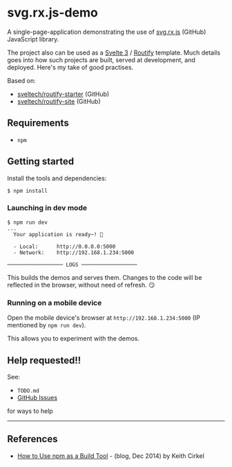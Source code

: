# svg.rx.js-demo

A single-page-application demonstrating the use of [svg.rx.js](https://github.com/akauppi/svg.rx.js/) (GitHub) JavaScript library. 

The project also can be used as a [Svelte 3](https://svelte.dev) / [Routify](https://routify.now.sh/docs/introduction) template. Much details goes into how such projects are built, served at development, and deployed. Here's my take of good practises.

Based on: 

- [sveltech/routify-starter](https://github.com/sveltech/routify-starter) (GitHub)
- [sveltech/routify-site](https://github.com/sveltech/routify-site) (GitHub)

## Requirements

- `npm`


## Getting started

Install the tools and dependencies:

```
$ npm install
```

### Launching in dev mode

```
$ npm run dev
...
  Your application is ready~! 🚀

  - Local:      http://0.0.0.0:5000
  - Network:    http://192.168.1.234:5000

────────────────── LOGS ──────────────────
```

This builds the demos and serves them. Changes to the code will be reflected in the browser, without need of refresh. 😏


### Running on a mobile device

Open the mobile device's browser at `http://192.168.1.234:5000` (IP mentioned by `npm run dev`).

This allows you to experiment with the demos. 

<!-- disabled (that file is in main 'svg.rx.js')
>For setting up remote debugging, see [DEV-TIPS/Remote debugging](DEV-TIPS/Remote%20debugging.md).
-->


## Help requested!!

See:
 
- `TODO.md`
- [GitHub Issues](https://github.com/akauppi/svg.rx.js-demo/issues) 

for ways to help

---

## References

- [How to Use npm as a Build Tool](https://www.keithcirkel.co.uk/how-to-use-npm-as-a-build-tool/) - (blog, Dec 2014) by Keith Cirkel
